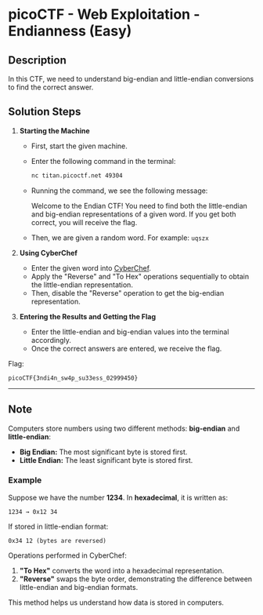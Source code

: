 # picoCTF - Web Exploitation - Endianness (Easy)

## Description
In this CTF, we need to understand big-endian and little-endian conversions to find the correct answer.

## Solution Steps

1. **Starting the Machine**
   - First, start the given machine.
   - Enter the following command in the terminal:
     ```bash
     nc titan.picoctf.net 49304
     ```
   - Running the command, we see the following message:
     
     Welcome to the Endian CTF! You need to find both the little-endian and big-endian representations of a given word. If you get both correct, you will receive the flag.
     
   - Then, we are given a random word. For example: `uqszx`

2. **Using CyberChef**
   - Enter the given word into [CyberChef](https://gchq.github.io/CyberChef/).
   - Apply the "Reverse" and "To Hex" operations sequentially to obtain the little-endian representation.
   - Then, disable the "Reverse" operation to get the big-endian representation.

3. **Entering the Results and Getting the Flag**
   - Enter the little-endian and big-endian values into the terminal accordingly.
   - Once the correct answers are entered, we receive the flag.

Flag:
```
picoCTF{3ndi4n_sw4p_su33ess_02999450}
```

---

## Note
Computers store numbers using two different methods: **big-endian** and **little-endian**:

- **Big Endian:** The most significant byte is stored first.
- **Little Endian:** The least significant byte is stored first.

### Example
Suppose we have the number **1234**. In **hexadecimal**, it is written as:
```
1234 → 0x12 34
```
If stored in little-endian format:
```
0x34 12 (bytes are reversed)
```

Operations performed in CyberChef:
1. **"To Hex"** converts the word into a hexadecimal representation.
2. **"Reverse"** swaps the byte order, demonstrating the difference between little-endian and big-endian formats.

This method helps us understand how data is stored in computers.
